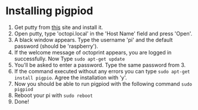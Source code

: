 # Installing pigpiod

1. Get putty from [this](https://www.chiark.greenend.org.uk/~sgtatham/putty/latest.html) site and install it.
2. Open putty, type 'octopi.local' in the 'Host Name' field and press 'Open'.
3. A black window appears. Type the username 'pi' and the default password (should be 'raspberry').
4. If the welcome message of octoprint appears, you are logged in successfully. Now Type ```sudo apt-get update```
5. You'll be asked to enter a password. Type the same password from 3.
6. If the command executed without any errors you can type ```sudo apt-get install pigpio```. Agree the installation with 'y'.
7. Now you should be able to run pigpiod with the following command ```sudo pigpiod```
8. Reboot your pi with ```sudo reboot```
9. Done!
